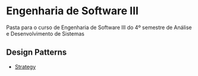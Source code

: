# Engenharia de Software III
Pasta para o curso de Engenharia de Software III do 4º semestre de Análise e Desenvolvimento de Sistemas

## Design Patterns
- [Strategy](https://github.com/ryan-wakugawa/Bertoti/tree/main/Engenharia%20de%20Software%20III/Strategy)
